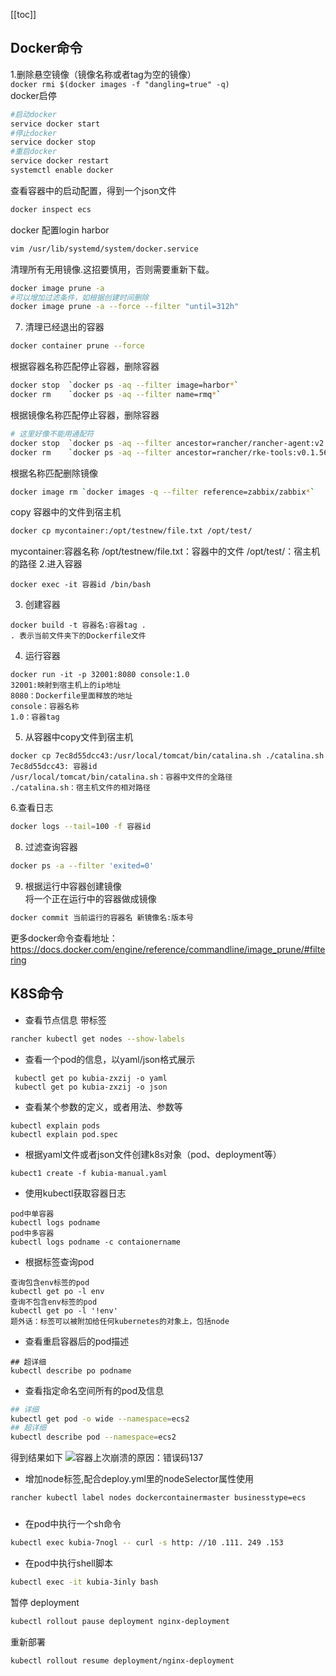 [[toc]]
## Docker命令
1.删除悬空镜像（镜像名称或者tag为空的镜像）  
```docker rmi $(docker images -f "dangling=true" -q)```  
docker启停
```bash
#启动docker
service docker start
#停止docker
service docker stop
#重启docker
service docker restart
systemctl enable docker
```
查看容器中的启动配置，得到一个json文件
```bash
docker inspect ecs
```

docker 配置login harbor
```bash
vim /usr/lib/systemd/system/docker.service

```

清理所有无用镜像.这招要慎用，否则需要重新下载。  
```bash
docker image prune -a
#可以增加过滤条件，如根据创建时间删除
docker image prune -a --force --filter "until=312h"
```
7. 清理已经退出的容器
```bash
docker container prune --force
```
根据容器名称匹配停止容器，删除容器
```bash
docker stop  `docker ps -aq --filter image=harbor*`
docker rm    `docker ps -aq --filter name=rmq*`
```
根据镜像名称匹配停止容器，删除容器
```bash
# 这里好像不能用通配符
docker stop  `docker ps -aq --filter ancestor=rancher/rancher-agent:v2.4.2`
docker rm    `docker ps -aq --filter ancestor=rancher/rke-tools:v0.1.56` -f
```
根据名称匹配删除镜像
```bash
docker image rm `docker images -q --filter reference=zabbix/zabbix*`

```
copy 容器中的文件到宿主机
```bash
docker cp mycontainer:/opt/testnew/file.txt /opt/test/
```
mycontainer:容器名称
/opt/testnew/file.txt：容器中的文件
/opt/test/：宿主机的路径
2.进入容器
```
docker exec -it 容器id /bin/bash
```
3. 创建容器
```
docker build -t 容器名:容器tag .
. 表示当前文件夹下的Dockerfile文件
```
4. 运行容器
```
docker run -it -p 32001:8080 console:1.0
32001:映射到宿主机上的ip地址
8080：Dockerfile里面释放的地址
console：容器名称
1.0：容器tag
```
5. 从容器中copy文件到宿主机
```
docker cp 7ec8d55dcc43:/usr/local/tomcat/bin/catalina.sh ./catalina.sh
7ec8d55dcc43: 容器id
/usr/local/tomcat/bin/catalina.sh：容器中文件的全路径
./catalina.sh：宿主机文件的相对路径
```
6.查看日志
```bash
docker logs --tail=100 -f 容器id 
```

8. 过滤查询容器
```bash
docker ps -a --filter 'exited=0'
```
9. 根据运行中容器创建镜像  
将一个正在运行中的容器做成镜像
```bash
docker commit 当前运行的容器名 新镜像名:版本号
```
更多docker命令查看地址：https://docs.docker.com/engine/reference/commandline/image_prune/#filtering
## K8S命令
+ 查看节点信息 带标签
```bash
rancher kubectl get nodes --show-labels
```
+ 查看一个pod的信息，以yaml/json格式展示
```
 kubectl get po kubia-zxzij -o yaml 
 kubectl get po kubia-zxzij -o json 
```
+ 查看某个参数的定义，或者用法、参数等  
```
kubectl explain pods 
kubectl explain pod.spec 
```
+ 根据yaml文件或者json文件创建k8s对象（pod、deployment等）
```
kubect1 create -f kubia-manual.yaml 
```
+ 使用kubectl获取容器日志
```
pod中单容器
kubectl logs podname 
pod中多容器
kubectl logs podname -c contaionername
```
+ 根据标签查询pod  
```
查询包含env标签的pod
kubectl get po -l env
查询不包含env标签的pod
kubectl get po -l '!env'
题外话：标签可以被附加给任何kubernetes的对象上，包括node
```
+ 查看重启容器后的pod描述
```
## 超详细
kubectl describe po podname 
```
+ 查看指定命名空间所有的pod及信息
```bash
## 详细
kubectl get pod -o wide --namespace=ecs2
## 超详细
kubectl describe pod --namespace=ecs2
```
得到结果如下
![容器上次崩溃的原因：错误码137](../images/企业微信截图_15773468618763.png)  
+ 增加node标签,配合deploy.yml里的nodeSelector属性使用
```bash
rancher kubectl label nodes dockercontainermaster businesstype=ecs

```
###
+ 在pod中执行一个sh命令
```bash
kubectl exec kubia-7nogl -- curl -s http: //10 .111. 249 .153
```
+ 在pod中执行shell脚本
```bash
kubectl exec -it kubia-3inly bash
```
暂停 deployment
```bash
kubectl rollout pause deployment nginx-deployment

```
重新部署
```bash
kubectl rollout resume deployment/nginx-deployment
```

